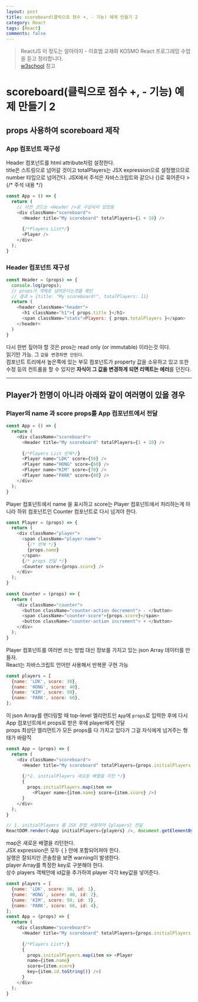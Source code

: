 ```yaml
---
layout: post
title: scoreboard(클릭으로 점수 +, - 기능) 예제 만들기 2
category: React
tags: [React]
comments: false
---
```

> ReactJS 이 정도는 알아야지 - 이효범 교재와 KOSMO React 프로그래밍 수업을 듣고 정리합니다.  
> [w3school](https://www.w3schools.com) 참고

# scoreboard(클릭으로 점수 +, - 기능) 예제 만들기 2

## props 사용하여 scoreboard 제작

### App 컴포넌트 재구성
Header 컴포넌트를 html attribute처럼 설정한다.  
title은 스트링으로 넘어갈 것이고 totalPlayers는 JSX expression으로 설정했으므로 number 타입으로 넘어간다.
JSX에서 주석은 자바스크립트와 같으나 {}로 묶어준다 > {/* 주석 내용 */}

```javascript
const App = () => {
  return (
    // 이전 코드는 <Header />로 구성되어 있었음
    <div className="scoreboard">
      <Header title="My scoreboard" totalPlayers={1 + 10} />
      
      {/*Players List*/}
      <Player />
    </div>
  );
}
```

### Header 컴포넌트 재구성

```javascript
const Header = (props) => {
  console.log(props); 
  // props가 객체로 넘어온다는것을 확인
  // 결과 > {title: "My scoreboard!", totalPlayers: 11}
  return (
    <header className="header">
      <h1 className="h1">{ props.title }</h1>
      <span className="stats">Players: { props.totalPlayers }</span>
    </header>
  )
}
```

다시 한번 짚어야 할 것은 pros는 read only (or immutable) 이라는것 이다.  
읽기만 가능. 그 `값을 변경하면 안된다`.  
컴포넌트 트리에서 높은쪽에 있는 부모 컴포넌트가 property 값을 소유하고 있고 또한 수정 등의 컨트롤을 할 수 있지만 **자식이 그 값을 변경하게 되면 리액트는 에러**를 던진다.

---

## Player가 한명이 아니라 아래와 같이 여러명이 있을 경우

### Player의 name 과 score props를 App 컴포넌트에서 전달

```javascript
const App = () => {
  return (
    <div className="scoreboard">
      <Header title="My scoreboard" totalPlayers={1 + 10} />
      
      {/*Players List 반복*/}
      <Player name="LDK" score={50} />
      <Player name="HONG" score={60} />
      <Player name="KIM" score={70} />
      <Player name="PARK" score={80} />
    </div>
  );
}
```

Player 컴포넌트에서 name 을 표시하고 score는 Player 컴포넌트에서 처리하는게 아니라 하위 컴포넌트인 Counter 컴포넌트로 다시 넘겨야 한다.  

```javascript
const Player = (props) => {
  return (
    <div className="player">
      <span className="player-name">
		{/* 반복 */}
		{props.name} 
      </span>
	  {/* props 전달 */}
	  <Counter score={props.score} /> 
    </div>
  );
}
 
const Counter = (props) => {
  return (
    <div className="counter">
      <button className="counter-action decrement"> - </button>
      <span className="counter-score">{props.score}</span>
      <button className="counter-action increment"> + </button>
    </div>
  );
}
```

Player 컴포넌트를 여러번 쓰는 방법 대신 정보를 가지고 있는 json Array 데이터를 만들자.  
React는 자바스크립트 언어만 사용해서 반복문 구현 가능  

```javascript
const players = [
  {name: 'LDK', score: 30},
  {name: 'HONG', score: 40},
  {name: 'KIM', score: 50},
  {name: 'PARK', score: 60},
];
```

이 json Array를 렌더링할 때 top-level 엘리먼트인 `App`에 `props`로 입력한 후에 다시 App 컴포넌트에서 props로 받은 후에 player에게 전달  
props 최상단 엘리먼트가 모든 props를 다 가지고 있다가 그걸 자식에게 넘겨주는 형태가 바람직  

```javascript
const App = (props) => {
  return (
    <div className="scoreboard">
      <Header title="My scoreboard" totalPlayers={props.initialPlayers.length} />
      
      {/*2. initialPlayers 새로운 배열을 리턴 */}
      { 
		props.initialPlayers.map(item => 
		  <Player name={item.name} score={item.score} />) 
	  }
    </div>
  );
}

// 1. initialPlayers 를 JSX 문법 사용히야 {players} 전달
ReactDOM.render(<App initialPlayers={players} />, document.getElementById('root'));
```
map은 새로운 배열을 리턴한다.  
JSX expression은 모두 { } 안에 포함되어져야 한다.  
실행은 잘되지만 콘솔창을 보면 warning이 발생한다.  
player Array를 특정한 key로 구분해야 한다.  
상수 players 객체안에 id값을 추가하여 player 각각 key값을 넣어준다.  

```javascript
const players = [
  {name: 'LDK', score: 30, id: 1},
  {name: 'HONG', score: 40, id: 2},
  {name: 'KIM', score: 50, id: 3},
  {name: 'PARK', score: 60, id: 4},
];
const App = (props) => {
  return (
    <div className="scoreboard">
      <Header title="My scoreboard" totalPlayers={props.initialPlayers.length} />
      
      {/*Players List*/}
	  { 
		props.initialPlayers.map(item => <Player 
		name={item.name} 
		score={item.score} 
		key={item.id.toString()} />) 
	  }
    </div>
  );
}
```
